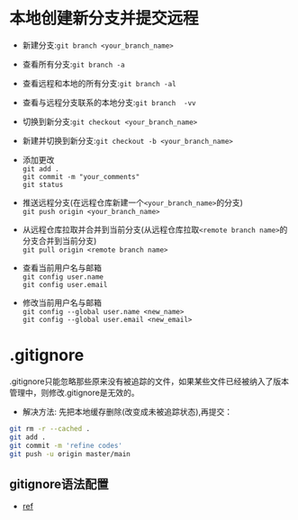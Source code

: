 # 本地创建新分支并提交远程

- 新建分支:`git branch <your_branch_name>`

- 查看所有分支:`git branch -a`
- 查看远程和本地的所有分支:`git branch -al`
- 查看与远程分支联系的本地分支:`git branch  -vv `


- 切换到新分支:`git checkout <your_branch_name>`
- 新建并切换到新分支:`git checkout -b <your_branch_name>`

- 添加更改        
`git add .`             
`git commit -m "your_comments"`       
`git status`

- 推送远程分支(在远程仓库新建一个`<your_branch_name>`的分支)       
`git push origin <your_branch_name>`
- 从远程仓库拉取并合并到当前分支(从远程仓库拉取`<remote branch name>`的分支合并到当前分支)                  
`git pull origin <remote branch name>`

- 查看当前用户名与邮箱          
`git config user.name`        
`git config user.email`

- 修改当前用户名与邮箱          
`git config --global user.name <new_name>`        
`git config --global user.email <new_email>`

# .gitignore

.gitignore只能忽略那些原来没有被追踪的文件，如果某些文件已经被纳入了版本管理中，则修改.gitignore是无效的。        
- 解决方法: 先把本地缓存删除(改变成未被追踪状态),再提交：
```Bash
git rm -r --cached .
git add .
git commit -m 'refine codes'
git push -u origin master/main
```

## gitignore语法配置
- [ref](https://blog.csdn.net/qq_39505245/article/details/120205100?spm=1001.2101.3001.6650.2&utm_medium=distribute.pc_relevant.none-task-blog-2%7Edefault%7EBlogCommendFromBaidu%7ERate-2-120205100-blog-125175028.pc_relevant_3mothn_strategy_and_data_recovery&depth_1-utm_source=distribute.pc_relevant.none-task-blog-2%7Edefault%7EBlogCommendFromBaidu%7ERate-2-120205100-blog-125175028.pc_relevant_3mothn_strategy_and_data_recovery&utm_relevant_index=3)